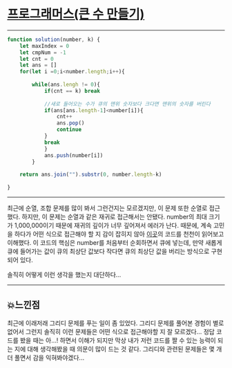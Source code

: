 # [프로그래머스(큰 수 만들기)](https://programmers.co.kr/learn/courses/30/lessons/42883)

---

```javascript
function solution(number, k) {
    let maxIndex = 0
    let cmpNum = -1
    let cnt = 0
    let ans = []
    for(let i =0;i<number.length;i++){
        
        while(ans.lengh != 0){
            if(cnt == k) break
        	
            //새로 들어오는 수가 큐의 맨위 숫자보다 크다면 맨위의 숫자를 버린다
            if(ans[ans.length-1]<number[i]){
                cnt++
                ans.pop()
                continue
            }
            break
            }
            ans.push(number[i])
        }
    
    return ans.join("").substr(0, number.length-k)
   
}
```

---

최근에 순열, 조합 문제를 많이 봐서 그런건지는 모르겠지만, 이 문제 또한 순열로 접근했다. 하지만, 이 문제는 순열과 같은 재귀로 접근해서는 안됐다. number의 최대 크기가 1,000,000이기 때문에 재귀의 깊이가 너무 깊어져서 에러가 난다. 때문에, 계속 고민을 하다가 어떤 식으로 접근해야 할 지 감이 잡히지 않아 [이곳](https://kis6473.tistory.com/87)의 코드를 천천이 읽어보고 이해했다. 이 코드의 핵심은 number를 처음부터 순회하면서 큐에 넣는데, 만약 새롭게 큐에 들어가는 값이 큐의 최상단 값보다 작다면 큐의 최상단 값을 버리는 방식으로 구현되어 있다. 

솔직히 어떻게 이런 생각을 했는지 대단하다...

---

## 💥느낀점

최근에 이래저래 그리디 문제를 푸는 일이 좀 있었다.  그리디 문제를 풀어본 경험이 별로 없어서 그런지 솔직히 이런 문제들은 어떤 식으로 접근해야할 지 잘 모르겠다... 정답 코드를 봤을 때는 아...! 하면서 이해가 되지만 막상 내가 저런 코드를 짤 수 있는 능력이 되는 지에 대해 생각해봤을 때 의문이 많이 드는 것 같다. 그리디와 관련된 문제들은 몇 개 더 풀면서 감을 익혀봐야겠다...

